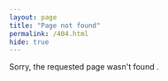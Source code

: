 ```yaml
---
layout: page
title: "Page not found"
permalink: /404.html
hide: true
---
```


<p class="text">Sorry, the requested page wasn't found <i class="fal fa-heart-broken"></i>.</p>
